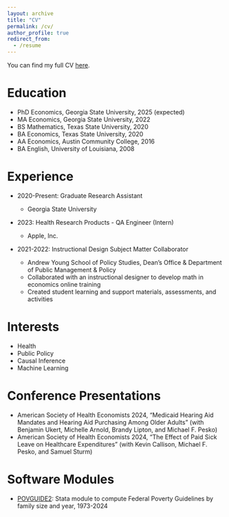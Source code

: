 ```yaml
---
layout: archive
title: "CV"
permalink: /cv/
author_profile: true
redirect_from:
  - /resume
---
```


You can find my full CV [here](https://rbhebert.github.io/files/hebert_cv.pdf).

Education
======
* PhD Economics, Georgia State University, 2025 (expected)
* MA Economics, Georgia State University, 2022
* BS Mathematics, Texas State University, 2020
* BA Economics, Texas State University, 2020
* AA Economics, Austin Community College, 2016
* BA English, University of Louisiana, 2008

Experience
======
* 2020-Present: Graduate Research Assistant
  * Georgia State University

* 2023: Health Research Products - QA Engineer (Intern)
  * Apple, Inc.

* 2021-2022: Instructional Design Subject Matter Collaborator
  * Andrew Young School of Policy Studies, Dean’s Office & Department of Public Management & Policy
  * Collaborated with an instructional designer to develop math in economics online training
  * Created student learning and support materials, assessments, and activities
  
Interests
======
* Health
* Public Policy
* Causal Inference
* Machine Learning

Conference Presentations
======
* American Society of Health Economists 2024, “Medicaid Hearing Aid Mandates and Hearing Aid Purchasing Among Older Adults” (with Benjamin Ukert, Michelle Arnold, Brandy Lipton, and Michael F. Pesko)
* American Society of Health Economists 2024, “The Effect of Paid Sick Leave on Healthcare Expenditures” (with Kevin Callison, Michael F. Pesko, and Samuel Sturm)
  
Software Modules
======
* [POVGUIDE2](https://ideas.repec.org/c/boc/bocode/s459244.html): Stata module to compute Federal Poverty Guidelines by family size and year, 1973-2024
  

